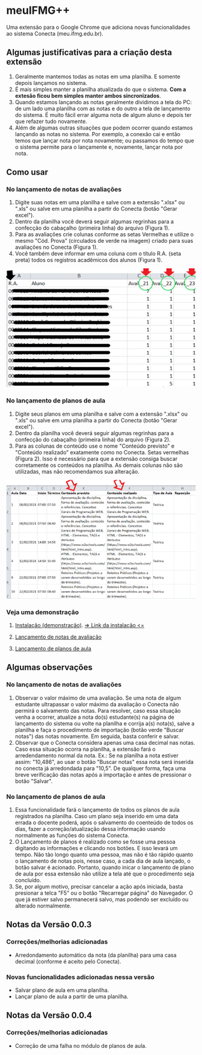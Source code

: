 # meuIFMG++

Uma extensão para o Google Chrome que adiciona novas funcionalidades ao sistema Conecta (meu.ifmg.edu.br).


## Algumas justificativas para a criação desta extensão
1. Geralmente mantemos todas as notas em uma planilha. E somente depois lançamos no sistema. 
2. É mais simples manter a planilha atualizada do que o sistema. **Com a extesão ficou bem simples manter ambos sincronizados**. 
3. Quando estamos lançando as notas geralmente dividimos a tela do PC: de um lado uma planilha com as notas e do outro a tela de lançamento do sistema. É muito fácil errar alguma nota de algum aluno e depois ter que refazer tudo novamente.
4. Além de algumas outras situações que podem ocorrer quando estamos lançando as notas no sistema. Por exemplo, a conexão cai e então temos que lançar nota por nota novamente; ou passamos do tempo que o sistema permite para o lançamente e, novamente, lançar nota por nota. 


## Como usar
### No lançamento de notas de avaliações

1. Digite suas notas em uma planilha e salve com a extensão ".xlsx" ou ".xls" ou salve em uma planilha a partir do Conecta (botão "Gerar excel").
2. Dentro da planilha você deverá seguir algumas regrinhas para a confecção do cabaçalho (primeira linha) do arquivo (Figura 1).
3. Para as avaliações crie colunas conforme as setas Vermelhas e utilize o mesmo "Cód. Prova" (circulados de verde na imagem) criado para suas avaliações no Conecta (Figura 1).
4. Você também deve informar em uma coluna com o título R.A. (seta preta) todos os registros acadêmicos dos alunos (Figura 1).

![](imgs/Print_2.png)

### No lançamento de planos de aula
1. Digite seus planos em uma planilha e salve com a extensão ".xlsx" ou ".xls" ou salve em uma planilha a partir do Conecta (botão "Gerar excel").
2. Dentro da planilha você deverá seguir algumas regrinhas para a confecção do cabaçalho (primeira linha) do arquivo (Figura 2).
3. Para as colunas de conteúdo use o nome "Conteúdo previsto" e "Conteúdo realizado" exatamente como no Conecta. Setas vermelhas (Figura 2). Isso é necessário para que a extensão consiga buscar corretamente os conteúdos na planilha. As demais colunas não são utilizadas, mas não recomendamos sua alteração.

![](imgs/Print_4.png)


### Veja uma demonstração
1. [Instalação (demonstração)](https://drive.google.com/file/d/157G9kTXVyADBQ8rSIEifr_v74HgA9hdC/view?usp=sharing).  [=> Link da instalação <=](https://chrome.google.com/webstore/detail/meuifmg%20%20/hcfgooifeoggjehkccdknglbmaddpnha?hl=pt-BR&authuser=0)

2. [Lançamento de notas de avaliação](https://drive.google.com/file/d/1CxNok0qEwBecSeA7ShRRc1pha4BJLA3W/view?usp=sharing)
3. [Lançamento de planos de aula](https://drive.google.com/file/d/1RD-Kt3GyJheaDhxqbP-v4NnTKyGty18m/view?usp=sharing)


## Algumas observações

### No lançamento de notas de avaliações
1. Observar o valor máximo de uma avaliação. Se uma nota de algum estudante ultrapassar o valor máximo da avaliação o Conecta não permirá o salvamento das notas. Para resolver, caso essa situação venha a ocorrer, atualize a nota do(s) estudante(s) na página de lançamento do sistema ou volte na planilha e corrija a(s) nota(s), salve a planilha e faça o procedimento de importação (botão verde "Buscar notas") das notas novamente. Em seguida, basta conferir e salvar. 
2.  Observar que o Conecta considera apenas uma casa decimal nas notas. Caso essa situação ocorra na planilha, a extensão fará o arredendamento normal da nota. Ex.: Se na planilha a nota estiver assim: "10,486", ao usar o botão "Buscar notas" essa nota será inserida no conecta já arredondada para "10,5". De qualquer forma, faça uma breve verificação das notas após a importação e antes de pressionar o botão "Salvar".

### No lançamento de planos de aula
1. Essa funcionalidade fará o lançamento de todos os planos de aula registrados na planilha. Caso um plano seja inserido em uma data errada o docente poderá, após o salvamento do coenteúdo de todos os dias, fazer a correção/atualização dessa informação usando normalmente as funções do sistema Conecta. 
2. O Lançamento de planos é realizado como se fosse uma pessoa digitando as informações e clicando nos botões. E isso levará um tempo. Não tão longo quanto uma pessoa, mas não é tão rápido quanto o lançamento de notas pois, nesse caso, a cada dia de aula lançado, o botão salvar é acionado. Portanto, quando inicar o lançamento de plano de aula por essa extensão não utilize a tela até que o procedimento seja concluído. 
3. Se, por algum motivo, precisar cancelar a ação após iniciada, basta presionar a telca "F5" ou o botão "Recarregar página" do Navegador. O que já estiver salvo permanecerá salvo, mas podendo ser excluído ou alterado normalmente. 

## Notas da Versão 0.0.3

### Correções/melhorias adicionadas
- Arredondamento automático da nota (da planilha) para uma casa decimal (conforme é aceito pelo Conecta).

### Novas funcionalidades adicionadas nessa versão
- Salvar plano de aula em uma planilha.
- Lançar plano de aula a partir de uma planilha.

## Notas da Versão 0.0.4

### Correções/melhorias adicionadas
- Correção de uma falha no módulo de planos de aula.

